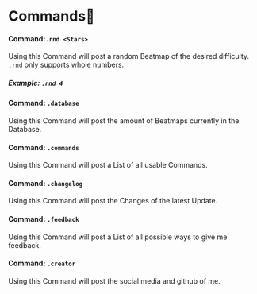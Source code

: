# Commands💬
#### Command:`.rnd <Stars>`
Using this Command will post a random Beatmap of the desired difficulty.  
`.rnd` only supports whole numbers.
##### Example: `.rnd 4`

#### Command: `.database`
Using this Command will post the amount of Beatmaps currently in the Database.

#### Command: `.commands`
Using this Command will post a List of all usable Commands.

#### Command: `.changelog`
Using this Command will post the Changes of the latest Update.

#### Command: `.feedback`
Using this Command will post a List of all possible ways to give me feedback.

#### Command: `.creator`
Using this Command will post the social media and github of me.
